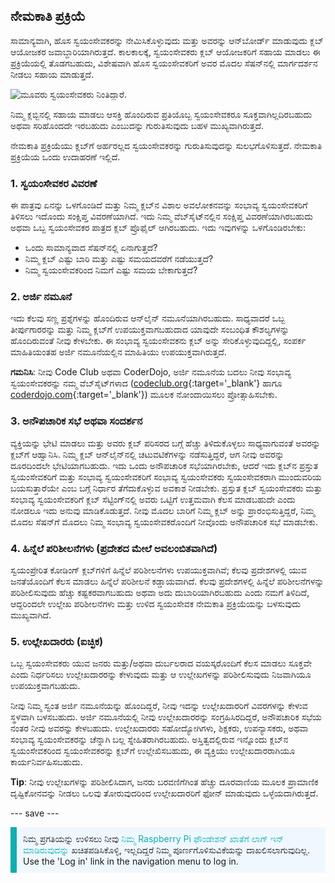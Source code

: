 ## ನೇಮಕಾತಿ ಪ್ರಕ್ರಿಯೆ

ಸಾಮಾನ್ಯವಾಗಿ, ಹೊಸ ಸ್ವಯಂಸೇವಕರನ್ನು ನೇಮಿಸಿಕೊಳ್ಳುವುದು ಮತ್ತು ಅವರನ್ನು ಆನ್‌ಬೋರ್ಡ್ ಮಾಡುವುದು ಕ್ಲಬ್ ಆಯೋಜಕರ ಜವಾಬ್ದಾರಿಯಾಗಿರುತ್ತದೆ. ಕಾಲಕಾಲಕ್ಕೆ, ಸ್ವಯಂಸೇವಕರು ಕ್ಲಬ್ ಆಯೋಜಕರಿಗೆ ಸಹಾಯ ಮಾಡಲು ಈ ಪ್ರಕ್ರಿಯೆಯಲ್ಲಿ ತೊಡಗಬಹುದು, ವಿಶೇಷವಾಗಿ ಹೊಸ ಸ್ವಯಂಸೇವಕರಿಗೆ ಅವರ ಮೊದಲ ಸೆಷನ್‌ನಲ್ಲಿ ಮಾರ್ಗದರ್ಶನ ನೀಡಲು ಸಹಾಯ ಮಾಡುತ್ತದೆ.

![ಮೂವರು ಸ್ವಯಂಸೇವಕರು ನಿಂತಿದ್ದಾರೆ.](images/Safeguarding-Course-Group-1640x824.png)

ನಿಮ್ಮ ಕ್ಲಬ್ಬಿನಲ್ಲಿ ಸಹಾಯ ಮಾಡಲು ಆಸಕ್ತಿ ಹೊಂದಿರುವ ಪ್ರತಿಯೊಬ್ಬ ಸ್ವಯಂಸೇವಕರೂ ಸೂಕ್ತವಾಗಿಲ್ಲದಿರಬಹುದು ಅಥವಾ ಸರಿಹೊಂದದೇ ಇರಬಹುದು ಎಂಬುದನ್ನು ಗುರುತಿಸುವುದು ಬಹಳ ಮುಖ್ಯವಾಗಿರುತ್ತದೆ.

ನೇಮಕಾತಿ ಪ್ರಕ್ರಿಯೆಯು ಕ್ಲಬ್‌ಗೆ ಅರ್ಹರಲ್ಲದ ಸ್ವಯಂಸೇವಕರನ್ನು ಗುರುತಿಸುವುದನ್ನು ಸುಲಭಗೊಳಿಸುತ್ತದೆ. ನೇಮಕಾತಿ ಪ್ರಕ್ರಿಯೆಯ ಒಂದು ಉದಾಹರಣೆ ಇಲ್ಲಿದೆ.

### 1. ಸ್ವಯಂಸೇವಕರ ವಿವರಣೆ


ಈ ಪಾತ್ರವು ಏನನ್ನು ಒಳಗೊಂಡಿದೆ ಮತ್ತು ನಿಮ್ಮ ಕ್ಲಬ್‌ನ ವಿಶಾಲ ಅವಲೋಕನವನ್ನು ಸಂಭಾವ್ಯ ಸ್ವಯಂಸೇವಕರಿಗೆ ತಿಳಿಸಲು ಇದೊಂದು ಸಂಕ್ಷಿಪ್ತ ವಿವರಣೆಯಾಗಿದೆ. ಇದು ನಿಮ್ಮ ವೆಬ್‌ಸೈಟ್‌ನಲ್ಲಿನ ಸಂಕ್ಷಿಪ್ತ ವಿವರಣೆಯಾಗಿರಬಹುದು ಅಥವಾ ಒಬ್ಬ ಸ್ವಯಂಸೇವಕರ ಪಾತ್ರದ ಕ್ಲಬ್ ಪ್ರೊಫೈಲ್ ಆಗಿರಬಹುದು. ಇದು ಇವುಗಳನ್ನು ಒಳಗೊಂಡಿರಬೇಕು:

* ಒಂದು ಸಾಮಾನ್ಯವಾದ ಸೆಷನ್‌ನಲ್ಲಿ ಏನಾಗುತ್ತದೆ?
* ನಿಮ್ಮ ಕ್ಲಬ್ ಎಷ್ಟು ಬಾರಿ ಮತ್ತು ಎಷ್ಟು ಸಮಯದವರೆಗೆ ನಡೆಯುತ್ತದೆ?
* ನಿಮ್ಮ ಸ್ವಯಂಸೇವಕರಿಂದ ನಿಮಗೆ ಎಷ್ಟು ಸಮಯ ಬೇಕಾಗುತ್ತದೆ?

### 2. ಅರ್ಜಿ ನಮೂನೆ

ಇದು ಕೆಲವು ಸಣ್ಣ ಪ್ರಶ್ನೆಗಳನ್ನು ಹೊಂದಿರುವ ಆನ್‌ಲೈನ್‌ ನಮೂನೆಯಾಗಿರಬಹುದು. ಸಾಧ್ಯವಾದರೆ ಒಬ್ಬ ತೀರ್ಪುಗಾರರನ್ನು ಮತ್ತು ನಿಮ್ಮ ಕ್ಲಬ್‌ಗೆ ಉಪಯುಕ್ತವಾಗಬಹುದಾದ ಯಾವುದೇ ಸಂಬಂಧಿತ ಕೌಶಲ್ಯಗಳನ್ನು ಹೊಂದಿರುವಂತೆ ನೀವು ಕೇಳಬೇಕು. ಈ ಸಂಭಾವ್ಯ ಸ್ವಯಂಸೇವಕನು ಕ್ಲಬ್ ಅನ್ನು ಸೇರಿಕೊಳ್ಳುವುದಿದ್ದಲ್ಲಿ, ಸಂಪರ್ಕ ಮಾಹಿತಿಯಂತಹ ಅರ್ಜಿ ನಮೂನೆಯಲ್ಲಿನ ಮಾಹಿತಿಯು ಉಪಯುಕ್ತವಾಗಿರುತ್ತದೆ.

**ಗಮನಿಸಿ**: ನೀವು Code Club ಅಥವಾ CoderDojo, ಅರ್ಜಿ ನಮೂನೆಯ ಬದಲು ನೀವು ಸಂಭಾವ್ಯ ಸ್ವಯಂಸೇವಕರನ್ನು ನಮ್ಮ ವೆಬ್‌ಸೈಟ್‌ಗಳಾದ ([codeclub.org](https://codeclub.org){:target='_blank'} ಹಾಗೂ [coderdojo.com](https://coderdojo.com){:target='_blank'}) ಮೂಲಕ ನೋಂದಾಯಿಸಲು ಪ್ರೋತ್ಸಾಹಿಸಬೇಕು.

### 3. ಅನೌಪಚಾರಿಕ ಸಭೆ ಅಥವಾ ಸಂದರ್ಶನ

ವ್ಯಕ್ತಿಯನ್ನು ಭೇಟಿ ಮಾಡಲು ಮತ್ತು ಅವರು ಕ್ಲಬ್ ಪರಿಸರದ ಬಗ್ಗೆ ಹೆಚ್ಚು ತಿಳಿದುಕೊಳ್ಳಲು ಸಾಧ್ಯವಾಗುವಂತೆ ಅವರನ್ನು ಕ್ಲಬ್‌ಗೆ ಆಹ್ವಾನಿಸಿ. ನಿಮ್ಮ ಕ್ಲಬ್ ಆನ್‌ಲೈನ್‌‌ನಲ್ಲಿ ಚಟುವಟಿಕೆಗಳನ್ನು ನಡೆಸುತ್ತಿದ್ದರೆ, ಆಗ ನೀವು ಅವರನ್ನು ದೂರದಿಂದಲೇ ಭೇಟಿಯಾಗಬಹುದು. ಇದು ಒಂದು ಅನೌಪಚಾರಿಕ ಸಭೆಯಾಗಿರಬೇಕು, ಆದರೆ ಇದು ಕ್ಲಬ್‌ನ ಪ್ರಸ್ತುತ ಸ್ವಯಂಸೇವಕರಿಗೆ ಮತ್ತು ಸಂಭಾವ್ಯ ಸ್ವಯಂಸೇವಕರಿಗೆ ಸಂಭಾವ್ಯ ಸ್ವಯಂಸೇವಕರು ಸ್ವಯಂಸೇವಕರಾಗಿ ಮುಂದುವರಿಯ ಬಯಸುತ್ತಾರೆಯೇ ಎಂಬ ಬಗ್ಗೆ ನಿರ್ಧಾರ ತೆಗೆದುಕೊಳ್ಳುವ ಅವಕಾಶ ನೀಡಬೇಕು. ಪ್ರಸ್ತುತ ಕ್ಲಬ್ ಸ್ವಯಂಸೇವಕರು ಮತ್ತು ಸಂಭಾವ್ಯ ಸ್ವಯಂಸೇವಕರಿಗೆ ಕ್ಲಬ್ ಸೆಟ್ಟಿಂಗ್‌ನಲ್ಲಿ ಅವರು ಒಟ್ಟಿಗೆ ಉತ್ತಮವಾಗಿ ಕೆಲಸ ಮಾಡಬಹುದೇ ಎಂದು ನೋಡಲೂ ಇದು ಅನುವು ಮಾಡಿಕೊಡುತ್ತದೆ. ನೀವು ಮೊದಲ ಬಾರಿಗೆ ನಿಮ್ಮ ಕ್ಲಬ್ ಅನ್ನು ಪ್ರಾರಂಭಿಸುತ್ತಿದ್ದರೆ, ನಿಮ್ಮ ಮೊದಲ ಸೆಷನ್‌ಗೆ ಮೊದಲು ನಿಮ್ಮ ಸಂಭಾವ್ಯ ಸ್ವಯಂಸೇವಕರೊಂದಿಗೆ ನೀವೊಂದು ಅನೌಪಚಾರಿಕ ಸಭೆ ಮಾಡಬೇಕು.

### 4. ಹಿನ್ನೆಲೆ ಪರಿಶೀಲನೆಗಳು (ಪ್ರದೇಶದ ಮೇಲೆ ಅವಲಂಬಿತವಾಗಿದೆ)

ಸ್ವಯಂಪ್ರೇರಿತ ಕೋಡಿಂಗ್ ಕ್ಲಬ್‌ಗಳಿಗೆ ಹಿನ್ನೆಲೆ ಪರಿಶೀಲನೆಗಳು ಉಪಯುಕ್ತವಾಗಿವೆ; ಕೆಲವು ಪ್ರದೇಶಗಳಲ್ಲಿ ಯುವ ಜನತೆಯೊಂದಿಗೆ ಕೆಲಸ ಮಾಡಲು ಹಿನ್ನೆಲೆ ಪರಿಶೀಲನೆ ಕಡ್ಡಾಯವಾಗಿದೆ. ಕೆಲವು ಪ್ರದೇಶಗಳಲ್ಲಿ ಹಿನ್ನೆಲೆ ಪರಿಶೀಲನೆಗಳನ್ನು ಪರಿಶೀಲಿಸುವುದು ಹೆಚ್ಚು ಕಷ್ಟಕರವಾಗಬಹುದು ಅಥವಾ ಅದು ದುಬಾರಿಯಾಗಿರಬಹುದು ಎಂದು ನಮಗೆ ತಿಳಿದಿದೆ, ಆದ್ದರಿಂದಲೇ ಉಲ್ಲೇಖ ಪರಿಶೀಲನೆಗಳು ಮತ್ತು ಉಳಿದ ಸ್ವಯಂಸೇವಕ ನೇಮಕಾತಿ ಪ್ರಕ್ರಿಯೆಯನ್ನು ಬಳಸುವುದು ಮುಖ್ಯವಾಗಿದೆ.

### 5. ಉಲ್ಲೇಖದಾರರು (ಐಚ್ಛಿಕ)

ಒಬ್ಬ ಸ್ವಯಂಸೇವಕರು ಯುವ ಜನರು ಮತ್ತು/ಅಥವಾ ದುರ್ಬಲರಾದ ವಯಸ್ಕರೊಂದಿಗೆ ಕೆಲಸ ಮಾಡಲು ಸೂಕ್ತವೇ ಎಂದು ನಿರ್ಧರಿಸಲು ಉಲ್ಲೇಖದಾರರನ್ನು ಕೇಳುವುದು ಮತ್ತು ಆ ಉಲ್ಲೇಖಗಳನ್ನು ಪರಿಶೀಲಿಸುವುದು ನಿಜವಾಗಿಯೂ ಉಪಯುಕ್ತವಾಗಬಹುದು.

ನೀವು ನಿಮ್ಮ ಸ್ವಂತ ಅರ್ಜಿ ನಮೂನೆಯನ್ನು ಹೊಂದಿದ್ದರೆ, ನೀವು ಇದನ್ನು ಉಲ್ಲೇಖದಾರರಿಗೆ ವಿವರಗಳನ್ನು ಕೇಳುವ ಸ್ಥಳವಾಗಿ ಬಳಸಬಹುದು. ಅರ್ಜಿ ನಮೂನೆಯಲ್ಲಿ ನೀವು ಉಲ್ಲೇಖದಾರರನ್ನು ಸಂಗ್ರಹಿಸಿರದಿದ್ದರೆ, ಅನೌಪಚಾರಿಕ ಸಭೆಯ ನಂತರ ನೀವು ಅವರನ್ನು ಕೇಳಬಹುದು. ಉಲ್ಲೇಖದಾರರು ಸಹೋದ್ಯೋಗಿಗಳು, ಶಿಕ್ಷಕರು, ಉಪನ್ಯಾಸಕರು, ಅಥವಾ ಸಂಭಾವ್ಯ ಸ್ವಯಂಸೇವಕರನ್ನು ಚೆನ್ನಾಗಿ ಬಲ್ಲ ಸ್ನೇಹಿತರಾಗಿರಬಹುದು. ಅಸ್ತಿತ್ವದಲ್ಲಿರುವ ಇನ್ನೊಂದು ಕ್ಲಬ್‌ನ ಸ್ವಯಂಸೇವಕರಿಂದ ಸ್ವಯಂಸೇವಕರನ್ನು ಕ್ಲಬ್‌ಗೆ ಉಲ್ಲೇಖಿಸಬಹುದು, ಈ ವ್ಯಕ್ತಿಯು ಉಲ್ಲೇಖದಾರರಾಗಿಯೂ ಕಾರ್ಯನಿರ್ವಹಿಸಬಹುದು.

**Tip**: ನೀವು ಉಲ್ಲೇಖಗಳನ್ನು ಪರಿಶೀಲಿಸಿದಾಗ, ಜನರು ಬರವಣಿಗೆಗಿಂತ ಹೆಚ್ಚು ದೂರವಾಣಿಯ ಮೂಲಕ ಪ್ರಾಮಾಣಿಕ ದೃಷ್ಟಿಕೋನವನ್ನು ನೀಡಲು ಒಲವು ತೋರುವುದರಿಂದ ಉಲ್ಲೇಖದಾರರಿಗೆ ಫೋನ್ ಮಾಡುವುದು ಒಳ್ಳೆಯದಾಗಿರುತ್ತದೆ.

--- save ---

<p style="border-left: solid; border-width:10px; border-color: #0faeb0; background-color: aliceblue; padding: 10px;">
ನಿಮ್ಮ ಪ್ರಗತಿಯನ್ನು ಉಳಿಸಲು ನೀವು <span style="color: #0faeb0"> ನಿಮ್ಮ Raspberry Pi ಫೌಂಡೇಶನ್ ಖಾತೆಗೆ ಲಾಗ್ ಇನ್ ಮಾಡಿರುವುದನ್ನು</span> ಖಚಿತಪಡಿಸಿಕೊಳ್ಳಿ, ಇಲ್ಲದಿದ್ದರೆ ನಿಮ್ಮ ಪೂರ್ಣಗೊಳಿಸುವಿಕೆಯನ್ನು ದಾಖಲಿಸಲಾಗುವುದಿಲ್ಲ. Use the 'Log in' link in the navigation menu to log in.
</p>

